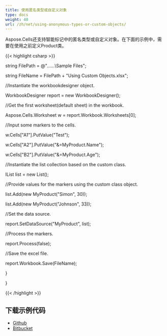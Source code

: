 ```yaml
---
title: 使用匿名类型或自定义对象
type: docs
weight: 40
url: /zh/net/using-anonymous-types-or-custom-objects/
---
```


Aspose.Cells还支持智能标记中的匿名类型或自定义对象。在下面的示例中，需要在使用之前定义Product类。

{{< highlight csharp >}}

 string FilePath = @"..\..\..\Sample Files\";

string FileName = FilePath + "Using Custom Objects.xlsx";

//Instantiate the workbookdesigner object.

WorkbookDesigner report = new WorkbookDesigner();

//Get the first worksheet(default sheet) in the workbook.

Aspose.Cells.Worksheet w = report.Workbook.Worksheets[0];

//Input some markers to the cells.

w.Cells["A1"].PutValue("Test");

w.Cells["A2"].PutValue("&=MyProduct.Name");

w.Cells["B2"].PutValue("&=MyProduct.Age");

//Instantiate the list collection based on the custom class.

IList<MyProduct> list = new List<MyProduct>();

//Provide values for the markers using the custom class object.

list.Add(new MyProduct("Simon", 30));

list.Add(new MyProduct("Johnson", 33));

//Set the data source.

report.SetDataSource("MyProduct", list);

//Process the markers.

report.Process(false);

//Save the excel file.

report.Workbook.Save(FileName);

}

}

{{< /highlight >}}
## **下载示例代码**
- [Github](https://github.com/aspose-cells/Aspose.Cells-for-.NET/releases/tag/MissingFeaturesOpenXMLExcelv1.1)
- [Bitbucket](https://bitbucket.org/asposemarketplace/aspose-for-openxml/downloads/Using%20Custom%20Objects%20%28Aspose.Cells%29.zip)
